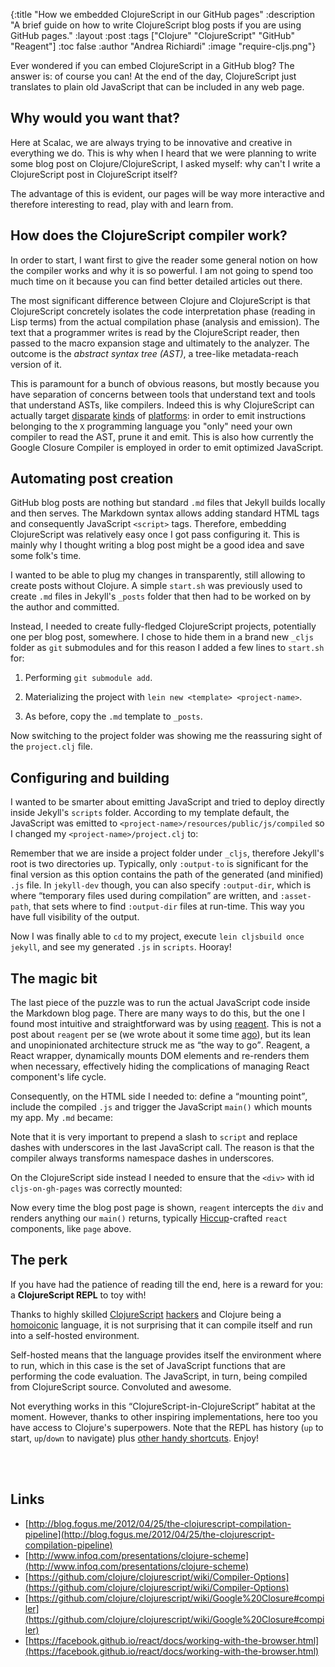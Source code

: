 {:title "How we embedded ClojureScript in our GitHub pages"
 :description  "A brief guide on how to write ClojureScript blog posts if you are using GitHub pages."
 :layout :post
 :tags  ["Clojure" "ClojureScript" "GitHub" "Reagent"]
 :toc false
 :author "Andrea Richiardi"
 :image "require-cljs.png"}


Ever wondered if you can embed ClojureScript in a GitHub blog? The answer is:
 of course you can! At the end of the day, ClojureScript just translates to
 plain old JavaScript that can be included in any web page.
 
## Why would you want that?

Here at Scalac, we are always trying to be innovative and creative in
everything we do. This is why when I heard that we were planning to write some
blog post on Clojure/ClojureScript, I asked myself: why can't I write a
ClojureScript post in ClojureScript itself?

The advantage of this is evident, our pages will be way more interactive and
therefore interesting to read, play with and learn from.

## How does the ClojureScript compiler work?

In order to start, I want first to give the reader some general notion on how
the compiler works and why it is so powerful. I am not going to spend too much
time on it because you can find better detailed articles out there.

The most significant difference between Clojure and ClojureScript is that
ClojureScript concretely isolates the code interpretation phase (reading in
Lisp terms) from the actual compilation phase (analysis and emission). The text
that a programmer writes is read by the ClojureScript reader, then passed to
the macro expansion stage and ultimately to the analyzer. The outcome is the
*abstract syntax tree (AST)*, a tree-like metadata-reach version of it.

This is paramount for a bunch of obvious reasons, but mostly because you have
separation of concerns between tools that understand text and tools that
understand ASTs, like compilers. Indeed this is why ClojureScript can actually
target [disparate](http://cljsrn.org/)
[kinds](https://github.com/mfikes/planck) of
[platforms](https://github.com/takeoutweight/clojure-scheme): in order to emit
instructions belonging to the `X` programming language you "only" need your own
compiler to read the AST, prune it and emit. This is also how currently the
Google Closure Compiler is employed in order to emit optimized JavaScript.

## Automating post creation

GitHub blog posts are nothing but standard `.md` files that Jekyll builds
locally and then serves. The Markdown syntax allows adding standard HTML tags
and consequently JavaScript `<script>` tags. Therefore, embedding ClojureScript
was relatively easy once I got pass configuring it. This is
mainly why I thought writing a blog post might be a good idea and save some
folk's time.

I wanted to be able to plug my changes in transparently, still allowing to
create posts without Clojure. A simple `start.sh` was previously used to create
`.md` files in Jekyll's `_posts` folder that then had to be worked on by the
author and committed.

Instead, I needed to create fully-fledged ClojureScript projects, potentially
one per blog post, somewhere. I chose to hide them in a brand new `_cljs`
folder as `git` submodules and for this reason I added a few lines to
`start.sh` for:

1. Performing `git submodule add`. 

2. Materializing the project with `lein new <template> <project-name>`.

3. As before, copy the `.md` template to `_posts`.

Now switching to the project folder was showing me the reassuring sight of the
`project.clj` file.

## Configuring and building

I wanted to be smarter about emitting JavaScript and tried to deploy directly
inside Jekyll's `scripts` folder. According to my template default, the
JavaScript was emitted to `<project-name>/resources/public/js/compiled` so I
changed my `<project-name>/project.clj` to:

<script src="https://gist.github.com/pjazdzewski1990/08a003abc428dded1f40.js"></script>
    
Remember that we are inside a project folder under `_cljs`, therefore Jekyll's
root is two directories up. Typically, only `:output-to` is significant for the
final version as this option contains the path of the generated (and minified)
`.js` file. In `jekyll-dev` though, you can also specify `:output-dir`, which
is where <q>temporary files used during compilation</q> are written, and
`:asset-path`, that sets where to find `:output-dir` files at run-time. This
way you have full visibility of the output.

Now I was finally able to `cd` to my project, execute `lein cljsbuild once
jekyll`, and see my generated `.js` in `scripts`. Hooray!

## The magic bit

The last piece of the puzzle was to run the actual JavaScript code inside the
Markdown blog page. There are many ways to do this, but the one I found most
intuitive and straightforward was by using
[reagent](https://github.com/reagent-project/reagent). This is not a post about
`reagent` per se (we wrote about it some time
[ago](http://blog.scalac.io/2015/04/02/clojurescript-reactjs-reagent.html)),
but its lean and unopinionated architecture struck me as <q>the way to
go</q>. Reagent, a React wrapper, dynamically mounts DOM elements and
re-renders them when necessary, effectively hiding the complications of
managing React component's life cycle.

Consequently, on the HTML side I needed to: define a <q>mounting point</q>,
include the compiled `.js` and trigger the JavaScript `main()` which mounts my
app. My `.md` became:

<script src="https://gist.github.com/pjazdzewski1990/f10d270c5232f145d13c.js"></script>

Note that it is very important to prepend a slash to `script` and replace
dashes with underscores in the last JavaScript call. The reason is that the
compiler always transforms namespace dashes in underscores.

On the ClojureScript side instead I needed to ensure that the `<div>` with id
`cljs-on-gh-pages` was correctly mounted:

<script src="https://gist.github.com/pjazdzewski1990/f63d42e2347035916792.js"></script>

Now every time the blog post page is shown, `reagent` intercepts the `div` and
renders anything our `main()` returns, typically
[Hiccup](https://github.com/weavejester/hiccup)-crafted `react` components,
like `page` above.

## The perk

If you have had the patience of reading till the end, here is a reward for you: a
**ClojureScript REPL** to toy with!

Thanks to highly skilled
[ClojureScript](https://github.com/swannodette/cljs-bootstrap)
[hackers](https://github.com/kanaka/cljs-bootstrap) and Clojure being a
[homoiconic](https://en.wikipedia.org/wiki/Homoiconicity) language, it is not
surprising that it can compile itself and run into a self-hosted environment.

Self-hosted means that the language provides itself the environment where to
run, which in this case is the set of JavaScript functions that are performing
the code evaluation. The JavaScript, in turn, being compiled from ClojureScript
source. Convoluted and awesome.

Not everything works in this <q>ClojureScript-in-ClojureScript</q> habitat at
the moment. However, thanks to other inspiring implementations, here too
you have access to Clojure's superpowers. Note that the REPL has history (`up`
to start, `up`/`down` to navigate) plus
[other handy shortcuts](https://github.com/replit/jq-console#default-key-config). Enjoy!

<br/>

<script src="/scripts/cljs-on-gh-pages/js/jquery.min.js" type="text/javascript" charset="utf-8"></script>
<script src="/scripts/cljs-on-gh-pages/js/jqconsole.min.js" type="text/javascript"></script>
<script src="/scripts/cljs-on-gh-pages/js/jq_readline.js" type="text/javascript"></script>
<script src="/scripts/cljs-on-gh-pages/js/repl-web.js" type="text/javascript"></script>
<script src="/scripts/cljs-on-gh-pages/js/repl-main.js" type="text/javascript"></script>

<div id="cljs-on-gh-pages"></div>
<script src="/scripts/cljs-on-gh-pages/js/compiled/cljs-on-gh-pages.js"></script>
<script>cljs_on_gh_pages.core.main();</script>
    
<link rel="stylesheet" type="text/css" href="/scripts/cljs-on-gh-pages/styles/console.css" />

<br/>

## Links

- [http://blog.fogus.me/2012/04/25/the-clojurescript-compilation-pipeline](http://blog.fogus.me/2012/04/25/the-clojurescript-compilation-pipeline)
- [http://www.infoq.com/presentations/clojure-scheme](http://www.infoq.com/presentations/clojure-scheme)
- [https://github.com/clojure/clojurescript/wiki/Compiler-Options](https://github.com/clojure/clojurescript/wiki/Compiler-Options)
- [https://github.com/clojure/clojurescript/wiki/Google%20Closure#compiler](https://github.com/clojure/clojurescript/wiki/Google%20Closure#compiler)
- [https://facebook.github.io/react/docs/working-with-the-browser.html](https://facebook.github.io/react/docs/working-with-the-browser.html)

